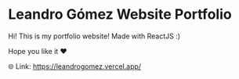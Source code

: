 # Leandro Gómez Website Portfolio

Hi! This is my portfolio website! Made with ReactJS :)

Hope you like it ❤️

🌐 Link: https://leandrogomez.vercel.app/
